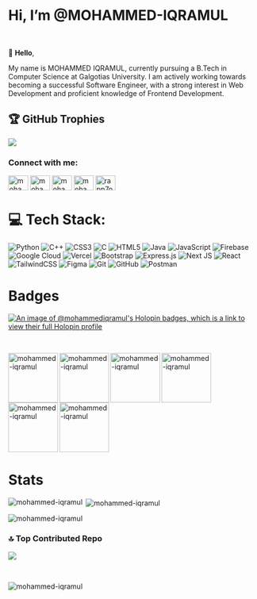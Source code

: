 <H1>Hi, I’m @MOHAMMED-IQRAMUL </H1>
<br>
      
👋 **Hello**,    

My name is MOHAMMED IQRAMUL, currently pursuing a B.Tech in Computer Science at Galgotias University. I am actively working towards becoming a successful Software Engineer, with a strong interest in Web Development and proficient knowledge of Frontend Development.

## 🏆 GitHub Trophies
![](https://github-profile-trophy.vercel.app/?username=mohammed-iqramul&theme=light&no-frame=false&no-bg=false&margin-w=5)



<h3 align="left">Connect with me:</h3>
<p align="left">
<a href="https://linkedin.com/in/mohammed-iqramul" target="blank"><img align="center" src="https://raw.githubusercontent.com/rahuldkjain/github-profile-readme-generator/master/src/images/icons/Social/linked-in-alt.svg" alt="mohammed-iqramul" height="30" width="40" /></a>
<a href="https://www.hackerrank.com/mohammed_iqramul" target="blank"><img align="center" src="https://raw.githubusercontent.com/rahuldkjain/github-profile-readme-generator/master/src/images/icons/Social/hackerrank.svg" alt="mohammed_iqramul" height="30" width="40" /></a>
<a href="https://codeforces.com/profile/mohammed-iqramul" target="blank"><img align="center" src="https://raw.githubusercontent.com/rahuldkjain/github-profile-readme-generator/master/src/images/icons/Social/codeforces.svg" alt="mohammed-iqramul" height="30" width="40" /></a>
<a href="https://www.leetcode.com/mohammed-iqramul" target="blank"><img align="center" src="https://raw.githubusercontent.com/rahuldkjain/github-profile-readme-generator/master/src/images/icons/Social/leet-code.svg" alt="mohammed-iqramul" height="30" width="40" /></a>
<a href="https://auth.geeksforgeeks.org/user/rapp7o1o" target="blank"><img align="center" src="https://raw.githubusercontent.com/rahuldkjain/github-profile-readme-generator/master/src/images/icons/Social/geeks-for-geeks.svg" alt="rapp7o1o" height="30" width="40" /></a>
</p>

# 💻 Tech Stack:
![Python](https://img.shields.io/badge/Python-3776AB?style=for-the-badge&logo=python&logoColor=white) ![C++](https://img.shields.io/badge/c++-%2300599C.svg?style=for-the-badge&logo=c%2B%2B&logoColor=white) ![CSS3](https://img.shields.io/badge/css3-%231572B6.svg?style=for-the-badge&logo=css3&logoColor=white) ![C](https://img.shields.io/badge/c-%2300599C.svg?style=for-the-badge&logo=c&logoColor=white) ![HTML5](https://img.shields.io/badge/html5-%23E34F26.svg?style=for-the-badge&logo=html5&logoColor=white) ![Java](https://img.shields.io/badge/java-%23ED8B00.svg?style=for-the-badge&logo=java&logoColor=white) ![JavaScript](https://img.shields.io/badge/javascript-%23323330.svg?style=for-the-badge&logo=javascript&logoColor=%23F7DF1E) ![Firebase](https://img.shields.io/badge/firebase-%23039BE5.svg?style=for-the-badge&logo=firebase) ![Google Cloud](https://img.shields.io/badge/Google%20Cloud-%234285F4.svg?style=for-the-badge&logo=google-cloud&logoColor=white) ![Vercel](https://img.shields.io/badge/vercel-%23000000.svg?style=for-the-badge&logo=vercel&logoColor=white) ![Bootstrap](https://img.shields.io/badge/bootstrap-%23563D7C.svg?style=for-the-badge&logo=bootstrap&logoColor=white) ![Express.js](https://img.shields.io/badge/express.js-%23404d59.svg?style=for-the-badge&logo=express&logoColor=%2361DAFB) ![Next JS](https://img.shields.io/badge/Next-black?style=for-the-badge&logo=next.js&logoColor=white) ![React](https://img.shields.io/badge/react-%2320232a.svg?style=for-the-badge&logo=react&logoColor=%2361DAFB) ![TailwindCSS](https://img.shields.io/badge/tailwindcss-%2338B2AC.svg?style=for-the-badge&logo=tailwind-css&logoColor=white) 	![Figma](https://img.shields.io/badge/figma-%23F24E1E.svg?style=for-the-badge&logo=figma&logoColor=white) ![Git](https://img.shields.io/badge/Git-F05032?style=for-the-badge&logo=git&logoColor=white) ![GitHub](https://img.shields.io/badge/GitHub-grey?style=for-the-badge&logo=github&logoColor=white) ![Postman](https://img.shields.io/badge/Postman-white?style=for-the-badge&logo=postman&logoColor=orange)


# Badges 

[![An image of @mohammediqramul's Holopin badges, which is a link to view their full Holopin profile](https://holopin.me/mohammediqramul)](https://holopin.io/@mohammediqramul)

<br/>

<p><img align="left" src="https://assets.leetcode.com/static_assets/marketing/2024.gif" alt="mohammed-iqramul" width="100" height="100" /></p>
<p><img align="left" src="https://assets.leetcode.com/static_assets/marketing/2024-200.gif" alt="mohammed-iqramul" width="100" height="100" /></p>
<p><img align="left" src="https://assets.leetcode.com/static_assets/marketing/2024-100.gif" alt="mohammed-iqramul" width="100" height="100" /></p>
<p><img align="left" src="https://assets.leetcode.com/static_assets/marketing/2024-50.gif" alt="mohammed-iqramul" width="100" height="100" /></p>
<p><img align="left" src="https://assets.leetcode.com/static_assets/marketing/2023-50.gif" alt="mohammed-iqramul" width="100" height="100" /></p> 
<p><img  src="https://assets.leetcode.com/static_assets/others/Top_100_Liked-1.png" alt="mohammed-iqramul" width="100" height="100" /></p>


# Stats

<p><img align="left" src="https://github-readme-stats.vercel.app/api/top-langs?username=mohammed-iqramul&show_icons=true&locale=en&layout=compact" alt="mohammed-iqramul" /></p>
<p>&nbsp;<img align="center" src="https://github-readme-stats.vercel.app/api?username=mohammed-iqramul&show_icons=true&locale=en" alt="mohammed-iqramul" /></p>
<p><img align="center" src="https://github-readme-streak-stats.herokuapp.com/?user=mohammed-iqramul&" alt="mohammed-iqramul" /></p>

### 🔝 Top Contributed Repo
![](https://github-contributor-stats.vercel.app/api?username=mohammed-iqramul&limit=5&theme=light&combine_all_yearly_contributions=true)

<br/> 
<p align="left"> <img src="https://komarev.com/ghpvc/?username=mohammed-iqramul&label=Profile%20views&color=0e75b6&style=flat" alt="mohammed-iqramul" /> </p>
